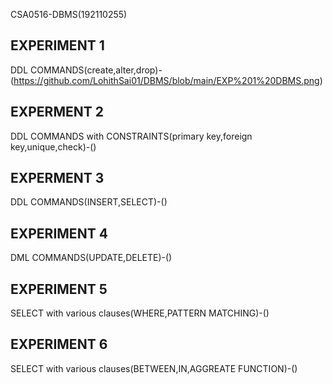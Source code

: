 CSA0516-DBMS(192110255)
## EXPERIMENT 1
DDL COMMANDS(create,alter,drop)-(https://github.com/LohithSai01/DBMS/blob/main/EXP%201%20DBMS.png)
## EXPERMENT 2
DDL COMMANDS with CONSTRAINTS(primary key,foreign key,unique,check)-()
## EXPERMENT 3
DDL COMMANDS(INSERT,SELECT)-()
## EXPERIMENT 4
DML COMMANDS(UPDATE,DELETE)-()
## EXPERIMENT 5
SELECT with various clauses(WHERE,PATTERN MATCHING)-()
## EXPERIMENT 6
SELECT with various clauses(BETWEEN,IN,AGGREATE FUNCTION)-()
